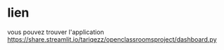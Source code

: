# lien 
vous pouvez  trouver    l'application   https://share.streamlit.io/tariqezz/openclassroomsproject/dashboard.py
